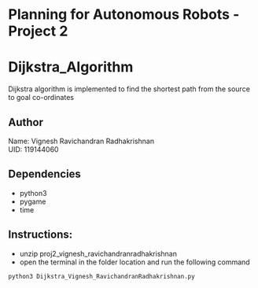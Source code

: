 # Planning for Autonomous Robots - Project 2
# Dijkstra_Algorithm
Dijkstra algorithm is implemented to find the shortest path from the source to goal co-ordinates
## Author
Name: Vignesh Ravichandran Radhakrishnan </br>
UID: 119144060

## Dependencies
- python3
- pygame
- time

## Instructions:
- unzip proj2_vignesh_ravichandranradhakrishnan
- open the terminal in the folder location and run the following command
```
python3 Dijkstra_Vignesh_RavichandranRadhakrishnan.py
```

